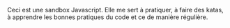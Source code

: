 Ceci est une sandbox Javascript. Elle me sert à pratiquer, à faire des katas, à apprendre les bonnes pratiques du code et ce de manière régulière.
